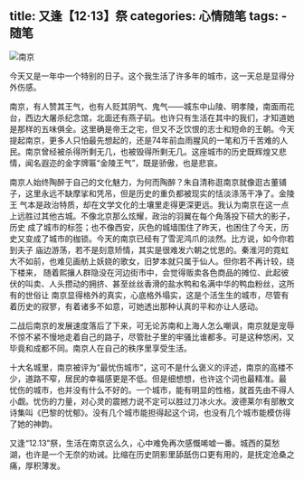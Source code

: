 title: 又逢【12·13】祭
categories: 心情随笔
tags: 
	- 随笔
---

![南京](http://fmn.rrimg.com/fmn063/20111213/2145/b_large_AfQA_47ed00003a54125b.jpg)

今天又是一年中一个特别的日子。这个我生活了许多年的城市，这一天总是显得分外伤感。

南京，有人赞其王气，也有人贬其阴气、鬼气——城东中山陵、明孝陵，南面雨花台，西边大屠杀纪念馆，北面还有燕子矶。也许只有生活在其中的我们，才知道她 是那样的五味俱全。这里确是帝王之宅，但又不乏饮恨的志士和短命的王朝。今天提起南京，更多人只怕最先想起的，还是74年前血雨腥风的一笔和万千苦难的人民。南京曾经被杀得所剩无几，也被毁得所剩无几。这座城市的历史既辉煌又悲情，闻名遐迩的金字牌匾“金陵王气”，既是骄傲，也是悲哀。

<!--more-->

南京人始终陶醉于自己的文化魅力，为何而陶醉？朱自清称逛南京就像逛古董铺子，这里永远不缺摩挲和凭吊，但是历史的重负都被现实的恬淡涤荡干净了。金陵王 气本是政治特质，却在文学文化的土壤里走得更深更远。我认为南京在这一点上远胜过其他古城。不像北京那么炫耀，政治的羽翼在每个角落投下硕大的影子，历史 成了城市的标签；也不像西安，灰色的城墙围住了昨天，也困住了今天，历史又变成了城市的枷锁。今天的南京已经有了雪泥鸿爪的淡然。比方说，如今你若到夫子 庙边游荡，若不是刻意矫情，其实是很难发六朝之忧思的。秦淮河的霓虹大不如前，也难见画舫上妖娆的歌女，旧梦本就只属于仙人。但你若不再计较，绕下楼来， 随着熙攘人群隐没在河边街市中，会觉得贩卖各色商品的摊位、此起彼伏的叫卖、人头攒动的拥挤、甚至丝丝香滑的盐水鸭和名满中华的鸭血粉丝，这所有的世俗让 南京显得格外的真实，心底格外塌实，这是个活生生的城市，尽管有着历史的寂寥，有着诸多不如意，可她透出那种认真的平和亦让人感动。


二战后南京的发展速度落后了下来，可无论苏南和上海人怎么嘲讽，南京就是宠辱不惊不紧不慢地走着自己的路子，尽管肚子里的牢骚比谁都多。可是这种悠闲，又毕竟和成都不同。南京人在自己的秩序里享受生活。

十大名城里，南京被评为“最忧伤城市”，这可不是什么褒义的评述，南京的高楼不少，道路不窄，居民的幸福感更是不低。但是细想想，也许这个词也最精准。最 忧伤的城市，也并没有什么不好的。一个城市，能有明显的性格，就首先由不得人小觑。忧伤的力量，对心灵的震撼力说不定可以胜过刀冰火水。波德莱尔有部散文 诗集叫《巴黎的忧郁》。没有几个城市能担得起这个词，也没有几个城市能模仿得了她的神韵。

又逢“12.13”祭，生活在南京这么久，心中难免再次感慨唏嘘一番。城西的莫愁湖，也许是一个无奈的劝诫。比缩在历史阴影里舔舐伤口更有用的，是抚定沧桑之痛，厚积薄发。
